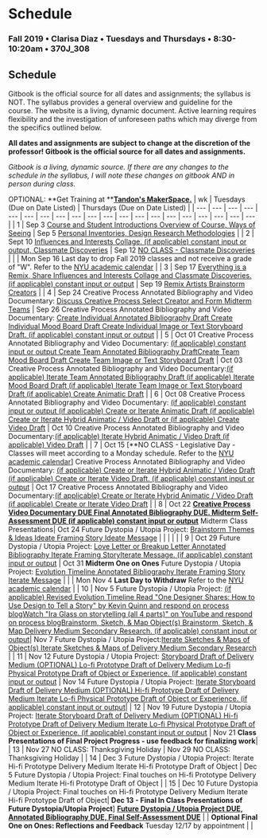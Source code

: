 # Schedule

### Fall 2019 • Clarisa Diaz • Tuesdays and Thursdays • 8:30-10:20am • 370J_308

## Schedule

Gitbook is the official source for all dates and assignments; the syllabus is NOT. The syllabus provides a general overview and guideline for the course. The website is a living, dynamic document. Active learning requires flexibility and the investigation of unforeseen paths which may diverge from the specifics outlined below.

**All dates and assignments are subject to change at the discretion of the professor! Gitbook is the official source for all dates and assignments.**

_Gitbook is a living, dynamic source. If there are any changes to the schedule in the syllabus, I will note these changes on gitbook AND in person during class._

OPTIONAL: **Get Training at **[**Tandon's MakerSpace.**](http://makerspace.engineering.nyu.edu/design-lab-calendar/)
| wk | Tuesdays \(Due on Date Listed\) | Thursdays \(Due on Date Listed\) |
| --- | --- | --- | --- | --- | --- | --- | --- | --- | --- | --- | --- | --- | --- | --- | --- | --- | --- | --- | --- |
| 1 | Sep 3 [Course and Student Introductions Overview of Course, Ways of Seeing](week-1-detail-sep-04.md) | Sep 5 [Personal Inventories, Design Research Methodologies](week-1-detail-sep-04.md) |
| 2 | Sept 10 [Influences and Interests Collage. \(if applicable\) constant input or output, Classmate Discoveries](week-2-detail-sep-11.md) | Sep 12 [NO CLASS - Classmate Discoveries](week-2-detail-sep-11.md) |
|  | Mon Sep 16 Last day to drop Fall 2019 classes and not receive a grade of "W". Refer to the [NYU academic calendar](https://www.nyu.edu/registrar/calendars/university-academic-calendar.html#1198) |
| 3 | Sep 17 [Everything is a Remix, Share Influences and Interests Collage and Classmate Discoveries. \(if applicable\) constant input or output](week-3-detail-sep-18.md) | Sep 19 [Remix Artists Brainstorm Creators](week-3-detail-sep-18.md) |
| 4 | Sep 24 Creative Process Annotated Bibliography and Video Documentary: [Discuss Creative Process Select Creator and Form Midterm Teams](week-4-detail-sep-25.md) | Sep 26 Creative Process Annotated Bibliography and Video Documentary: [Create Individual Annotated Bibliography Draft Create Individual Mood Board Draft Create Individual Image or Text Storyboard Draft. \(if applicable\) constant input or output](week-4-detail-sep-25.md) |
| 5 | Oct 01 Creative Process Annotated Bibliography and Video Documentary: [\(if applicable\) constant input or output Create Team Annotated Bibliography DraftCreate Team Mood Board Draft Create Team Image or Text Storyboard Draft](week-5-detail-oct-02.md) | Oct 03 Creative Process Annotated Bibliography and Video Documentary:[\(if applicable\) Iterate Team Annotated Bibliography Draft \(if applicable\) Iterate Mood Board Draft \(if applicable\) Iterate Team Image or Text Storyboard Draft \(if applicable\) Create Animatic Draft](week-5-detail-oct-02.md) |
| 6 | Oct 08  Creative Process Annotated Bibliography and Video Documentary: [\(if applicable\) constant input or output \(if applicable\) Create or Iterate Animatic Draft \(if applicable\) Create or Iterate Hybrid Animatic / Video Draft or \(if applicable\) Create Video Draft](week-6-detail-oct-09.md) | Oct 10 Creative Process Annotated Bibliography and Video Documentary:[\(if applicable\) Iterate Hybrid Animatic / Video Draft \(if applicable\) Video Draft](week-6-detail-oct-09.md) |
| 7 | Oct 15 [**NO CLASS - Legislative Day -Classes will meet according to a Monday schedule. Refer to the [NYU academic calendar](https://www.nyu.edu/registrar/calendars/university-academic-calendar.html#1198)] Creative Process Annotated Bibliography and Video Documentary: [\(if applicable\) Create or Iterate Hybrid Animatic / Video Draft \(if applicable\) Create or Iterate Video Draft. \(if applicable\) constant input or output](week-7-detail-oct-16.md) | Oct 17 Creative Process Annotated Bibliography and Video Documentary:[\(if applicable\) Create or Iterate Hybrid Animatic / Video Draft \(if applicable\) Create or Iterate Video Draft](week-7-detail-oct-16.md) |
| 8 | Oct 22 [**Creative Process Video Documentary DUE Final Annotated Bibliography DUE. Midterm Self-Assessment DUE \(if applicable\) constant input or output**](week-9-detail-oct-30.md) Midterm Class Presentations| Oct 24 Future Dystopia / Utopia Project: [Brainstorm Themes & Ideas Ideate Framing Story Ideate Message](week-9-detail-oct-30.md) |
|  |  |  |
| 9 | Oct 29 Future Dystopia / Utopia Project: [Love Letter or Breakup Letter Annotated Bibliography Iterate Framing StoryIterate Message. \(if applicable\) constant input or output](week-10-detail-nov-06.md)  | Oct 31 **Midterm One on Ones** Future Dystopia / Utopia Project: [Evolution Timeline Annotated Bibliography Iterate Framing Story Iterate Message](week-10-detail-nov-06.md) |
|  | Mon Nov 4 **Last Day to Withdraw** Refer to the [NYU academic calendar](https://www.nyu.edu/registrar/calendars/university-academic-calendar.html#1198) |
| 10 | Nov 5 Future Dystopia / Utopia Project: [\(if applicable\) Revised Evolution Timeline Read "One Designer Shares: How to Use Design to Tell a Story" by Kevin Quinn and respond on process blogWatch "Ira Glass on storytelling \(all 4 parts\)" on YouTube and respond on process blogBrainstorm, Sketch, & Map Object\(s\) Brainstorm, Sketch, & Map Delivery Medium Secondary Research. \(if applicable\) constant input or output](week-11-detail-nov-13.md)| Nov 7 Future Dystopia / Utopia Project:[Iterate Sketches & Maps of Object\(s\) Iterate Sketches & Maps of Delivery Medium Secondary Research](week-11-detail-nov-13.md) |
| 11 | Nov 12 Future Dystopia / Utopia Project: [Storyboard Draft of Delivery Medium \(OPTIONAL\) Lo-fi Prototype Draft of Delivery Medium Lo-fi Physical Prototype Draft of Object or Experience. \(if applicable\) constant input or output](week-12-detail-nov-20.md)  | Nov 14 Future Dystopia / Utopia Project: [Iterate Storyboard Draft of Delivery Medium \(OPTIONAL\) Hi-fi Prototype Draft of Delivery Medium Iterate Lo-fi Physical Prototype Draft of Object or Experience. \(if applicable\) constant input or output](week-13-detail-nov-27.md)|
| 12 | Nov 19 Future Dystopia / Utopia Project: [Iterate Storyboard Draft of Delivery Medium \(OPTIONAL\) Hi-fi Prototype Draft of Delivery Medium Iterate Lo-fi Physical Prototype Draft of Object or Experience. \(if applicable\) constant input or output](week-13-detail-nov-27.md) | Nov 21 **Class Presentations of Final Project Progress - use feedback for finalizing work**|
| 13 | Nov 27 NO CLASS: Thanksgiving Holiday  | Nov 29 NO CLASS: Thanksgiving Holiday |
| 14 | Dec 3 Future Dystopia / Utopia Project: Iterate Hi-fi Prototype Delivery Medium Iterate Hi-fi Prototype Draft of Object | Dec 5 Future Dystopia / Utopia Project: Final touches on Hi-fi Prototype Delivery Medium Iterate Hi-fi Prototype Draft of Object |
| 15 | Dec 10 Future Dystopia / Utopia Project: Final touches on Hi-fi Prototype Delivery Medium Iterate Hi-fi Prototype Draft of Object| **Dec 13 - Final In Class Presentations of Future Dystopia/Utopia Project**] [**Future Dystopia / Utopia Project DUE,  Annotated Bibliography DUE, Final Self-Assessment DUE**](future-dystopia-utopia-project.md) 
|  | **Optional Final One on Ones: Reflections and Feedback** Tuesday 12/17 by appointment  |  |

